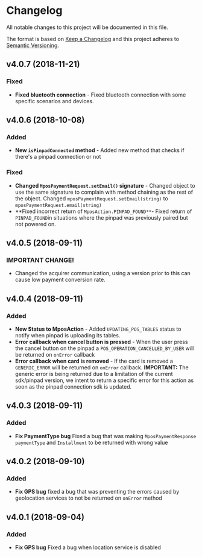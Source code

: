 # Changelog
All notable changes to this project will be documented in this file.

The format is based on [Keep a Changelog](http://keepachangelog.com/en/1.0.0/)
and this project adheres to [Semantic Versioning](http://semver.org/spec/v2.0.0.html).

<a name="v4.0.7"></a>
## v4.0.7 (2018-11-21)
### Fixed
* **Fixed bluetooth connection** - Fixed bluetooth connection with some specific scenarios and devices.

<a name="v4.0.6"></a>
## v4.0.6 (2018-10-08)
### Added
* **New `isPinpadConnected` method** - Added new method that checks if there's a pinpad connection or not
### Fixed
* **Changed `MposPaymentRequest.setEmail()` signature** - Changed object to use the same signature to complain with method chaining as the rest of the object. Changed `mposPaymentRequest.setEmail(string)` to `mposPaymentRequest.email(string)` 
* **Fixed incorrect return of `MposAction.PINPAD_FOUND**`- Fixed return of `PINPAD_FOUND`in situations where the pinpad was previously paired but not powered on.
<a name="v4.0.5"></a>
## v4.0.5 (2018-09-11)
### IMPORTANT CHANGE!
* Changed the acquirer communication, using a version prior to this can cause low payment conversion rate. 

<a name="v4.0.4"></a>
## v4.0.4 (2018-09-11)
### Added
* **New Status to MposAction** - Added `UPDATING_POS_TABLES` status to notify when pinpad is uploading its tables.
* **Error callback when cancel button is pressed** - When the user press the cancel button on the pinpad a `POS_OPERATION_CANCELLED_BY_USER` will be returned on `onError` callback
* **Error callback when card is removed** - If the card is removed a `GENERIC_ERROR` will be returned on `onError` callback. **IMPORTANT:** The generic error is being returned due to a limitation of the current sdk/pinpad version, we intent to return a specific error for this action as soon as the pinpad connection sdk is updated.

<a name="v4.0.3"></a>
## v4.0.3 (2018-09-11)
### Added
* **Fix PaymentType bug** Fixed a bug that was making `MposPaymentResponse` `paymentType` and `Installment` to be returned with wrong value

<a name="v4.0.2"></a>
## v4.0.2 (2018-09-10)
### Added
* **Fix GPS bug** fixed a bug that was preventing the errors caused by geolocation services to not be returned on `onError` method

<a name="v4.0.1"></a>
## v4.0.1 (2018-09-04)
### Added
* **Fix GPS bug** Fixed a bug when location service is disabled
